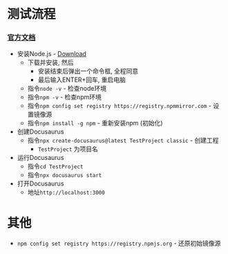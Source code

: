 # 测试流程 
### [官方文档](https://www.docusaurus.cn/docs)

- 安装Node.js - [Download](https://nodejs.org/zh-cn/download/prebuilt-installer)
  - 下载并安装, 然后
    - 安装结束后弹出一个命令框, 全程同意
    - 最后输入ENTER+回车, 重启电脑
  - 指令`node -v` - 检查node环境
  - 指令`npm -v` - 检查npm环境
  - 指令`npm config set registry https://registry.npmmirror.com` - 设置镜像源
  - 指令`npm install -g npm` - 重新安装npm (初始化)
- 创建Docusaurus
  - 指令`npx create-docusaurus@latest TestProject classic` - 创建工程
    - `TestProject` 为项目名
- 运行Docusaurus
  - 指令`cd TestProject`
  - 指令`npx docusaurus start`
- 打开Docusaurus
  - 地址`http://localhost:3000`


# 其他
- `npm config set registry https://registry.npmjs.org` - 还原初始镜像源
